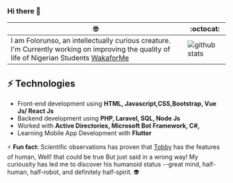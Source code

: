 ### Hi there 👋

 🤓 | :octocat:
---------- | ---------
I am Folorunso, an intellectually curious creature. I'm Currently working on improving the quality of life of Nigerian Students [WakaforMe](https://twitter.com/wakaforme_ng)|![github stats](https://github-readme-stats.vercel.app/api?username=afolorunso&show_icons=true&line_height=60) 

## ⚡ Technologies 
- Front-end development using **HTML, Javascript,CSS,Bootstrap, Vue Js/ React Js**
- Backend development using **PHP, Laravel, SQL, Node Js**
- Worked with **Active Directories, Microsoft Bot Framework, C#,**
- Learning Mobile App Development with **Flutter**
 


⚡ **Fun fact:** Scientific observations has proven that [Tobby](https://twitter.com/mroluwatobby) has the features of human, Well! that could be true But just said in a wrong way! My curiousity has led me to discover his humanoid status --great mind, half-human, half-robot, and definitely half-spirit. 👽
